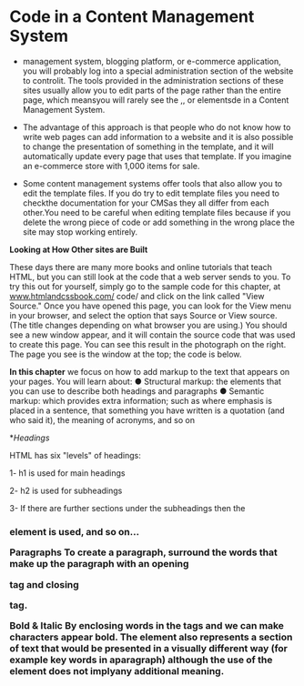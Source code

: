 # Code in a Content Management System
- management system, blogging platform, or e-commerce application, you will probably log into a special administration section of the website to controlit.
The tools provided in the administration sections of these sites usually allow you to edit parts of the page rather than the entire page, which meansyou will rarely see
the <html>,<head>, or <body> elementsde in a Content Management System.
  
- The advantage of this approach is that people who do not know how to write web pages can add information to a website and it is also possible to change
the presentation of something in the template, and it will automatically update every page that uses that template. If you imagine an e-commerce store with 1,000 items for sale.
  
 - Some content management systems offer tools that also allow you to edit the template files. If you do try to edit template files you need to checkthe documentation
 for your CMSas they all differ from each other.You need to be careful when editing template files because if you delete the wrong piece of code or add something in the
wrong place the site may stop working entirely.
  
  
  
 **Looking at How Other sites are Built**
  
These days there are many more books and online tutorials that teach HTML, but you can still look at the code that a web server sends to you. To try this
out for yourself, simply go to the sample code for this chapter, at www.htmlandcssbook.com/ code/ and click on the link called "View Source."
Once you have opened this page, you can look for the View menu in your browser, and select the option that says Source or View source. (The title changes
depending on what browser you are using.)
You should see a new window appear, and it will contain the source code that was used to create this page.
You can see this result in the photograph on the right. The page you see is the window at the top; the code is below.
  
  
**In this chapter** we focus on how to add markup to the text that
appears on your pages. You will learn about:
● Structural markup: the elements that you can use to
describe both headings and paragraphs
● Semantic markup: which provides extra information; such
as where emphasis is placed in a sentence, that something
you have written is a quotation (and who said it), the
meaning of acronyms, and so on
  
  
  **Headings*
  
 HTML has six "levels" of
headings:
  
1- h1 is used for main headings
  
2- h2 is used for subheadings
  
3- If there are further sections
under the subheadings then the
<h3> element is used, and so
on...
  
  
  **Paragraphs**
  To create a paragraph, surround the words that make up the paragraph with an opening <p> tag and closing </p> tag.
  
  
  
  **Bold & Italic**
  <b> By enclosing words in the tags <b> and </b> we can make characters appear bold.
The <b> element also represents a section of text that would be presented in a visually different way (for example key words in aparagraph) although the use of
the <b> element does not implyany additional meaning.
  
  
  
  
  
  
